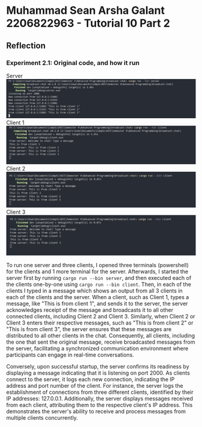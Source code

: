 # Muhammad Sean Arsha Galant 2206822963 - Tutorial 10 Part 2
## Reflection

### Experiment 2.1: Original code, and how it run

Server
![alt text](<assets/Screenshot 2024-05-06 134730.png>)
Client 1
![alt text](<assets/Screenshot 2024-05-06 134739.png>)
Client 2
![alt text](<assets/Screenshot 2024-05-06 134745.png>)
Client 3
![alt text](<assets/Screenshot 2024-05-06 134753.png>)

To run one server and three clients, I opened three terminals (powershell) for the clients and 1 more terminal for the server. Afterwards, I started the server first by running `cargo run --bin server`, and then executed each of the clients one-by-one using `cargo run --bin client`. Then, in each of the clients I typed in a message which shows an output from all 3 clients in each of the clients and the server. When a client, such as Client 1, types a message, like "This is from client 1", and sends it to the server, the server acknowledges receipt of the message and broadcasts it to all other connected clients, including Client 2 and Client 3. Similarly, when Client 2 or Client 3 enters their respective messages, such as "This is from client 2" or "This is from client 3", the server ensures that these messages are distributed to all other clients in the chat. Consequently, all clients, including the one that sent the original message, receive broadcasted messages from the server, facilitating a synchronized communication environment where participants can engage in real-time conversations.

Conversely, upon successful startup, the server confirms its readiness by displaying a message indicating that it is listening on port 2000. As clients connect to the server, it logs each new connection, indicating the IP address and port number of the client. For instance, the server logs the establishment of connections from three different clients, identified by their IP addresses: 127.0.0.1. Additionally, the server displays messages received from each client, attributing them to the respective client's IP address. This demonstrates the server's ability to receive and process messages from multiple clients concurrently. 
